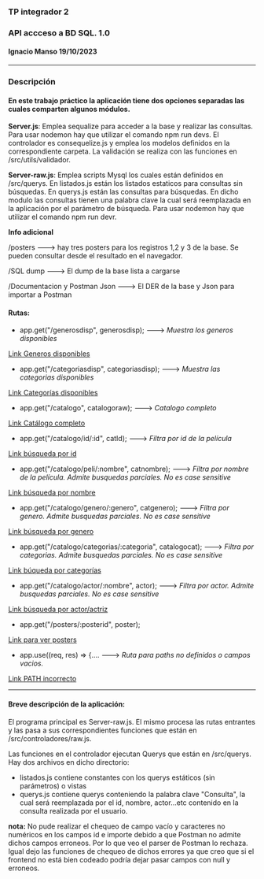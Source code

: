 ### TP integrador 2
### API accceso a BD SQL. 1.0
#### Ignacio Manso 19/10/2023
---
### Descripción
#### En este trabajo práctico la aplicación tiene dos opciones separadas las cuales comparten algunos módulos.

**Server.js**: Emplea sequalize para acceder a la base y realizar las consultas.
Para usar nodemon hay que utilizar el comando npm run devs.
El controlador es consequelize.js y emplea los modelos definidos en la correspondiente carpeta.
La validación se realiza con las funciones en /src/utils/validador.

**Server-raw.js**: Emplea scripts Mysql los cuales están definidos en /src/querys. En listados.js están los listados estaticos para consultas sin búsquedas. En querys.js están las consultas para búsquedas. En dicho modulo las consultas tienen una palabra clave la cual será reemplazada en la aplicación por el parámetro de búsqueda.
Para usar nodemon hay que utilizar el comando npm run devr.

**Info adicional**

/posters ---> hay tres posters para los registros 1,2 y 3 de la base. Se pueden consultar desde el resultado en el navegador.

/SQL dump ---> El dump de la base lista a cargarse

/Documentacion y Postman Json ---> El DER de la base y Json para importar a Postman


#### Rutas:

- app.get("/generosdisp", generosdisp); ---> *Muestra los generos disponibles*

[Link Generos disponibles](http://localhost:3000/generosdisp)
- app.get("/categoriasdisp", categoriasdisp); ---> *Muestra las categorias disponibles*

[Link Categorías disponibles](http://localhost:3000/categoriasdisp)
- app.get("/catalogo", catalogoraw); ---> *Catalogo completo*

[Link Catálogo completo](http://localhost:3000/catalogo)
- app.get("/catalogo/id/:id", catId); ---> *Filtra por id de la película*

[Link búsqueda por id](http://localhost:3000/catalogo/id/3)
- app.get("/catalogo/peli/:nombre", catnombre); ---> *Filtra por nombre de la película. Admite busquedas parciales. No es case sensitive*

[Link búsqueda por nombre](http://localhost:3000/catalogo/peli/anne)
- app.get("/catalogo/genero/:genero", catgenero); ---> *Filtra por genero. Admite busquedas parciales. No es case sensitive*

[Link búsqueda por genero](http://localhost:3000/catalogo/genero/Drama)
- app.get("/catalogo/categorias/:categoria", catalogocat); ---> *Filtra por categorias. Admite busquedas parciales. No es case sensitive*

[Link búqueda por categorías](http://localhost:3000/catalogo/categorias/Serie)
- app.get("/catalogo/actor/:nombre", actor); ---> *Filtra por actor. Admite busquedas parciales. No es case sensitive*

[Link búsqueda por actor/actriz](http://localhost:3000/catalogo/actor/Jennifer%20A)


- app.get("/posters/:posterid", poster); 

[Link para ver posters](http://localhost:3000/posters/1.jpg)

- app.use((req, res) => {.... ---> *Ruta para paths no definidos o campos vacios.*
  
[Link PATH incorrecto](http://localhost:3000/)

---
 #### Breve descripción de la aplicación:
El programa principal es Server-raw.js. El mismo procesa las rutas entrantes y las pasa a sus correspondientes
funciones que están en /src/controladores/raw.js.

Las funciones en el controlador ejecutan Querys que están en /src/querys.
Hay dos archivos en dicho directorio: 
- listados.js contiene constantes con los querys estáticos (sin parámetros) o vistas
- querys.js contiene querys conteniendo la palabra clave "Consulta", la cual será reemplazada
    por el id, nombre, actor...etc contenido en la consulta realizada por el usuario.

 

**nota:** No pude realizar el chequeo de campo vacío y caracteres no numéricos en los campos id e importe debido a que Postman no admite dichos campos erroneos. Por lo que veo el parser de Postman lo rechaza. Igual dejo las funciones de chequeo de dichos errores ya que creo que si el frontend no está bien codeado podría dejar pasar campos con null y erroneos.

